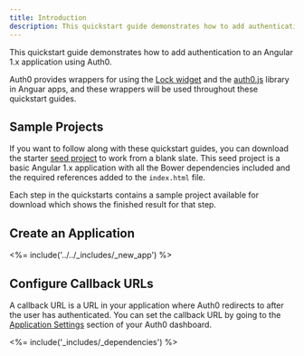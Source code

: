 ```yaml
---
title: Introduction
description: This quickstart guide demonstrates how to add authentication to an Angular 1.x application using Auth0
---
```


This quickstart guide demonstrates how to add authentication to an Angular 1.x application using Auth0.

Auth0 provides wrappers for using the [Lock widget](https://auth0.com/lock) and the [auth0.js](https://github.com/auth0/auth0.js) library in Anguar apps, and these wrappers will be used throughout these quickstart guides.

## Sample Projects

If you want to follow along with these quickstart guides, you can download the starter [seed project](https://github.com/auth0-samples/auth0-angularjs-sample/tree/master/00-Starter-Seed) to work from a blank slate. This seed project is a basic Angular 1.x application with all the Bower dependencies included and the required references added to the `index.html` file.

Each step in the quickstarts contains a sample project available for download which shows the finished result for that step.

## Create an Application

<%= include('../../_includes/_new_app') %>

## Configure Callback URLs

A callback URL is a URL in your application where Auth0 redirects to after the user has authenticated. You can set the callback URL by going to the [Application Settings](${manage_url}/#/applications/${account.clientId}/settings) section of your Auth0 dashboard.

<%= include('_includes/_dependencies') %>
